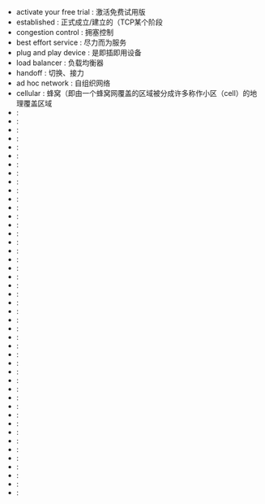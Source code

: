 - activate your free trial : 激活免费试用版
- established : 正式成立/建立的（TCP某个阶段
- congestion control : 拥塞控制
- best effort service : 尽力而为服务
- plug and play device : 是即插即用设备
- load balancer : 负载均衡器
- handoff : 切换、接力
- ad hoc network : 自组织网络
- cellular : 蜂窝（即由一个蜂窝网覆盖的区域被分成许多称作小区（cell）的地理覆盖区域
-  :
-  :
-  :
-  :
-  :
-  :
-  :
-  :
-  :
-  :
-  :
-  :
-  :
-  :
-  :
-  :
-  :
-  :
-  :
-  :
-  :
-  :
-  :
-  :
-  :
-  :
-  :
-  :
-  :
-  :
-  :
-  :
-  :
-  :
-  :
-  :
-  :
-  :
-  :
-  :
-  :
-  :
-  :
-  :
-  :